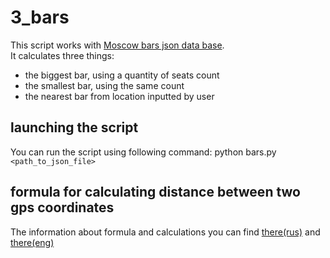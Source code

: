 # 3_bars
This script works with [Moscow bars json data base](http://data.mos.ru/opendata/7710881420-bary/ "download source").  
It calculates three things:  
* the biggest bar, using a quantity of seats count  
* the smallest bar, using the same count  
* the nearest bar from  location inputted by user  

## launching the script  
You can run the script using following command: python bars.py `<path_to_json_file>`  
## formula for calculating distance between two gps coordinates
The information about formula and calculations you can find [there(rus)](http://gis-lab.info/qa/great-circles.html) and [there(eng)](https://en.wikipedia.org/wiki/Haversine_formula)  

